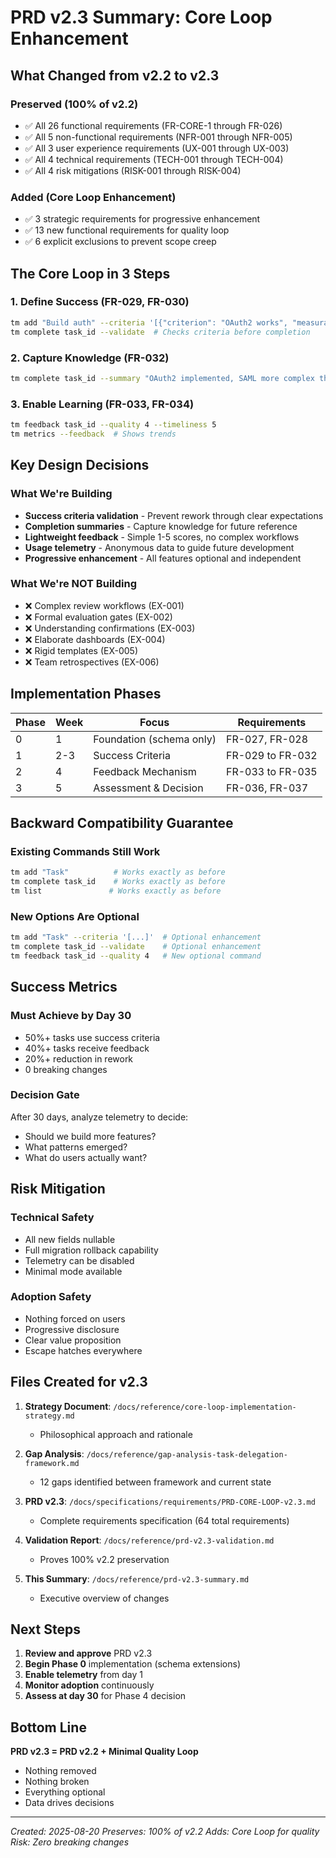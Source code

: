 # PRD v2.3 Summary: Core Loop Enhancement

## What Changed from v2.2 to v2.3

### Preserved (100% of v2.2)
- ✅ All 26 functional requirements (FR-CORE-1 through FR-026)
- ✅ All 5 non-functional requirements (NFR-001 through NFR-005)
- ✅ All 3 user experience requirements (UX-001 through UX-003)
- ✅ All 4 technical requirements (TECH-001 through TECH-004)
- ✅ All 4 risk mitigations (RISK-001 through RISK-004)

### Added (Core Loop Enhancement)
- ✅ 3 strategic requirements for progressive enhancement
- ✅ 13 new functional requirements for quality loop
- ✅ 6 explicit exclusions to prevent scope creep

## The Core Loop in 3 Steps

### 1. Define Success (FR-029, FR-030)
```bash
tm add "Build auth" --criteria '[{"criterion": "OAuth2 works", "measurable": "returns 200"}]'
tm complete task_id --validate  # Checks criteria before completion
```

### 2. Capture Knowledge (FR-032)
```bash
tm complete task_id --summary "OAuth2 implemented, SAML more complex than expected"
```

### 3. Enable Learning (FR-033, FR-034)
```bash
tm feedback task_id --quality 4 --timeliness 5
tm metrics --feedback  # Shows trends
```

## Key Design Decisions

### What We're Building
- **Success criteria validation** - Prevent rework through clear expectations
- **Completion summaries** - Capture knowledge for future reference
- **Lightweight feedback** - Simple 1-5 scores, no complex workflows
- **Usage telemetry** - Anonymous data to guide future development
- **Progressive enhancement** - All features optional and independent

### What We're NOT Building
- ❌ Complex review workflows (EX-001)
- ❌ Formal evaluation gates (EX-002)
- ❌ Understanding confirmations (EX-003)
- ❌ Elaborate dashboards (EX-004)
- ❌ Rigid templates (EX-005)
- ❌ Team retrospectives (EX-006)

## Implementation Phases

| Phase | Week | Focus | Requirements |
|-------|------|-------|--------------|
| 0 | 1 | Foundation (schema only) | FR-027, FR-028 |
| 1 | 2-3 | Success Criteria | FR-029 to FR-032 |
| 2 | 4 | Feedback Mechanism | FR-033 to FR-035 |
| 3 | 5 | Assessment & Decision | FR-036, FR-037 |

## Backward Compatibility Guarantee

### Existing Commands Still Work
```bash
tm add "Task"          # Works exactly as before
tm complete task_id    # Works exactly as before
tm list               # Works exactly as before
```

### New Options Are Optional
```bash
tm add "Task" --criteria '[...]'  # Optional enhancement
tm complete task_id --validate    # Optional enhancement
tm feedback task_id --quality 4   # New optional command
```

## Success Metrics

### Must Achieve by Day 30
- 50%+ tasks use success criteria
- 40%+ tasks receive feedback
- 20%+ reduction in rework
- 0 breaking changes

### Decision Gate
After 30 days, analyze telemetry to decide:
- Should we build more features?
- What patterns emerged?
- What do users actually want?

## Risk Mitigation

### Technical Safety
- All new fields nullable
- Full migration rollback capability
- Telemetry can be disabled
- Minimal mode available

### Adoption Safety
- Nothing forced on users
- Progressive disclosure
- Clear value proposition
- Escape hatches everywhere

## Files Created for v2.3

1. **Strategy Document**: `/docs/reference/core-loop-implementation-strategy.md`
   - Philosophical approach and rationale

2. **Gap Analysis**: `/docs/reference/gap-analysis-task-delegation-framework.md`
   - 12 gaps identified between framework and current state

3. **PRD v2.3**: `/docs/specifications/requirements/PRD-CORE-LOOP-v2.3.md`
   - Complete requirements specification (64 total requirements)

4. **Validation Report**: `/docs/reference/prd-v2.3-validation.md`
   - Proves 100% v2.2 preservation

5. **This Summary**: `/docs/reference/prd-v2.3-summary.md`
   - Executive overview of changes

## Next Steps

1. **Review and approve** PRD v2.3
2. **Begin Phase 0** implementation (schema extensions)
3. **Enable telemetry** from day 1
4. **Monitor adoption** continuously
5. **Assess at day 30** for Phase 4 decision

## Bottom Line

**PRD v2.3 = PRD v2.2 + Minimal Quality Loop**

- Nothing removed
- Nothing broken
- Everything optional
- Data drives decisions

---

*Created: 2025-08-20*
*Preserves: 100% of v2.2*
*Adds: Core Loop for quality*
*Risk: Zero breaking changes*